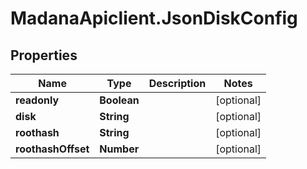 # MadanaApiclient.JsonDiskConfig

## Properties

Name | Type | Description | Notes
------------ | ------------- | ------------- | -------------
**readonly** | **Boolean** |  | [optional] 
**disk** | **String** |  | [optional] 
**roothash** | **String** |  | [optional] 
**roothashOffset** | **Number** |  | [optional] 


